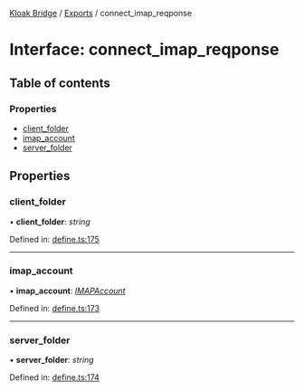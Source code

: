 [Kloak Bridge](../README.md) / [Exports](../modules.md) / connect_imap_reqponse

# Interface: connect\_imap\_reqponse

## Table of contents

### Properties

- [client\_folder](connect_imap_reqponse.md#client_folder)
- [imap\_account](connect_imap_reqponse.md#imap_account)
- [server\_folder](connect_imap_reqponse.md#server_folder)

## Properties

### client\_folder

• **client\_folder**: *string*

Defined in: [define.ts:175](https://github.com/CoNET-project/kloak-bridge/blob/31a272e/src/define.ts#L175)

___

### imap\_account

• **imap\_account**: [*IMAPAccount*](imapaccount.md)

Defined in: [define.ts:173](https://github.com/CoNET-project/kloak-bridge/blob/31a272e/src/define.ts#L173)

___

### server\_folder

• **server\_folder**: *string*

Defined in: [define.ts:174](https://github.com/CoNET-project/kloak-bridge/blob/31a272e/src/define.ts#L174)
